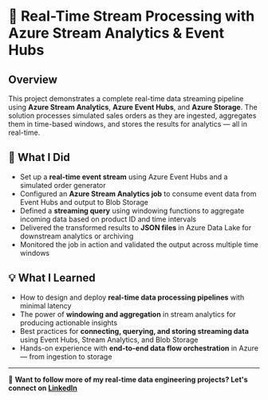 # 🚀 Real-Time Stream Processing with Azure Stream Analytics & Event Hubs

## Overview

This project demonstrates a complete real-time data streaming pipeline using **Azure Stream Analytics**, **Azure Event Hubs**, and **Azure Storage**. The solution processes simulated sales orders as they are ingested, aggregates them in time-based windows, and stores the results for analytics — all in real-time.

## 🧠 What I Did

- Set up a **real-time event stream** using Azure Event Hubs and a simulated order generator
- Configured an **Azure Stream Analytics job** to consume event data from Event Hubs and output to Blob Storage
- Defined a **streaming query** using windowing functions to aggregate incoming data based on product ID and time intervals
- Delivered the transformed results to **JSON files** in Azure Data Lake for downstream analytics or archiving
- Monitored the job in action and validated the output across multiple time windows

## 💡 What I Learned

- How to design and deploy **real-time data processing pipelines** with minimal latency
- The power of **windowing and aggregation** in stream analytics for producing actionable insights
- Best practices for **connecting, querying, and storing streaming data** using Event Hubs, Stream Analytics, and Blob Storage
- Hands-on experience with **end-to-end data flow orchestration** in Azure — from ingestion to storage

---

🔗 **Want to follow more of my real-time data engineering projects? Let's connect on [LinkedIn](https://www.linkedin.com/in/eyilan/)**  
